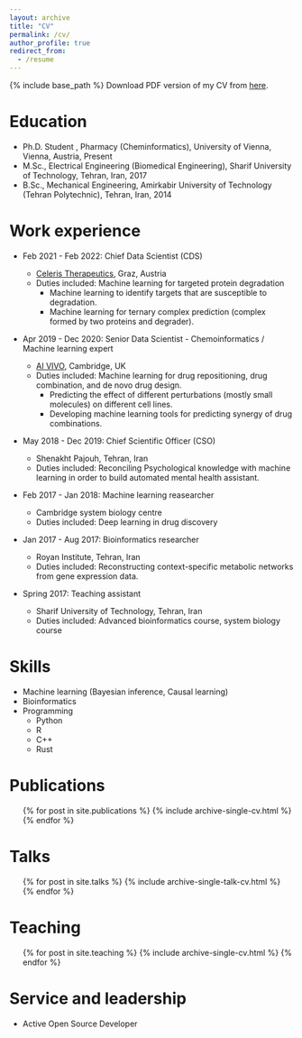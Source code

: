 ```yaml
---
layout: archive
title: "CV"
permalink: /cv/
author_profile: true
redirect_from:
  - /resume
---
```


{% include base_path %}
Download PDF version of my CV from [here](https://hfooladi.github.io//files/CV_Hosein_Fooladi.pdf).

Education
======
* Ph.D. Student , Pharmacy (Cheminformatics), University of Vienna, Vienna, Austria, Present
* M.Sc., Electrical Engineering (Biomedical Engineering), Sharif University of Technology, Tehran, Iran, 2017
* B.Sc., Mechanical Engineering, Amirkabir University of Technology (Tehran Polytechnic), Tehran, Iran, 2014

Work experience
======
* Feb 2021 - Feb 2022: Chief Data Scientist (CDS)
  * [Celeris Therapeutics](https://celeristx.com/), Graz, Austria
  * Duties included: Machine learning for targeted protein degradation
    * Machine learning to identify targets that are susceptible to degradation.
    * Machine learning for ternary complex prediction (complex formed by two proteins and degrader).
 
* Apr 2019 - Dec 2020: Senior Data Scientist - Chemoinformatics / Machine learning expert
  * [AI VIVO](http://www.aivivo.co/), Cambridge, UK
  * Duties included: Machine learning for drug repositioning, drug combination, and de novo drug design.
    * Predicting the effect of different perturbations (mostly small molecules) on different cell lines. 
    * Developing machine learning tools for predicting synergy of drug combinations.
  
* May 2018 - Dec 2019: Chief Scientific Officer (CSO)
  * Shenakht Pajouh, Tehran, Iran
  * Duties included: Reconciling Psychological knowledge with machine learning in order to build automated mental health assistant.
  
* Feb 2017 - Jan 2018: Machine learning reasearcher
  * Cambridge system biology centre
  * Duties included: Deep learning in drug discovery
  
* Jan 2017 - Aug 2017: Bioinformatics researcher
  * Royan Institute, Tehran, Iran
  * Duties included: Reconstructing context-specific metabolic networks from gene expression data.
  
* Spring 2017: Teaching assistant
  * Sharif University of Technology, Tehran, Iran
  * Duties included: Advanced bioinformatics course, system biology course
  
Skills
======
* Machine learning (Bayesian inference, Causal learning)
* Bioinformatics
* Programming
  * Python 
  * R
  * C++
  * Rust


Publications
======
  <ul>{% for post in site.publications %}
    {% include archive-single-cv.html %}
  {% endfor %}</ul>
  
Talks
======
  <ul>{% for post in site.talks %}
    {% include archive-single-talk-cv.html %}
  {% endfor %}</ul>
  
Teaching
======
  <ul>{% for post in site.teaching %}
    {% include archive-single-cv.html %}
  {% endfor %}</ul>
  
Service and leadership
======
* Active Open Source Developer
